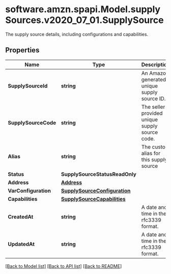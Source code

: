 # software.amzn.spapi.Model.supplySources.v2020_07_01.SupplySource
The supply source details, including configurations and capabilities.

## Properties

Name | Type | Description | Notes
------------ | ------------- | ------------- | -------------
**SupplySourceId** | **string** | An Amazon generated unique supply source ID. | [optional] 
**SupplySourceCode** | **string** | The seller-provided unique supply source code. | [optional] 
**Alias** | **string** | The custom alias for this supply source | [optional] 
**Status** | **SupplySourceStatusReadOnly** |  | [optional] 
**Address** | [**Address**](Address.md) |  | [optional] 
**VarConfiguration** | [**SupplySourceConfiguration**](SupplySourceConfiguration.md) |  | [optional] 
**Capabilities** | [**SupplySourceCapabilities**](SupplySourceCapabilities.md) |  | [optional] 
**CreatedAt** | **string** | A date and time in the rfc3339 format. | [optional] 
**UpdatedAt** | **string** | A date and time in the rfc3339 format. | [optional] 

[[Back to Model list]](../README.md#documentation-for-models) [[Back to API list]](../README.md#documentation-for-api-endpoints) [[Back to README]](../README.md)

